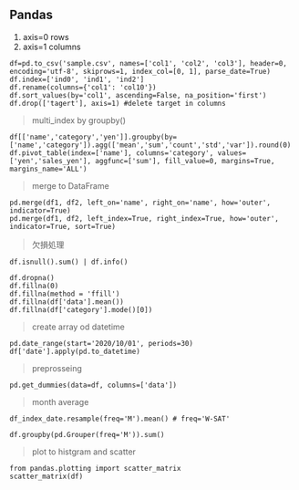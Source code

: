 ## Pandas

1. axis=0 rows
2. axis=1 columns

```
df=pd.to_csv('sample.csv', names=['col1', 'col2', 'col3'], header=0, encoding='utf-8', skiprows=1, index_col=[0, 1], parse_date=True)
df.index=['ind0', 'ind1', 'ind2']
df.rename(columns={'col1': 'col10'})
df.sort_values(by='col1', ascending=False, na_position='first')
df.drop(['tagert'], axis=1) #delete target in columns
```
> multi_index by groupby()
```
df[['name','category','yen']].groupby(by=['name','category']).agg(['mean','sum','count','std','var']).round(0) 
df.pivot_table(index=['name'], columns='category', values=['yen','sales_yen'], aggfunc=['sum'], fill_value=0, margins=True, margins_name='ALL')
```
> merge to DataFrame
```
pd.merge(df1, df2, left_on='name', right_on='name', how='outer', indicator=True)
pd.merge(df1, df2, left_index=True, right_index=True, how='outer', indicator=True, sort=True)
```
> 欠損処理
```
df.isnull().sum() | df.info()

df.dropna()
df.fillna(0)
df.fillna(method = 'ffill')
df.fillna(df['data'].mean())
df.fillna(df['category'].mode()[0])
```
> create array od datetime
```
pd.date_range(start='2020/10/01', periods=30)
df['date'].apply(pd.to_datetime)
```
> preprosseing
```
pd.get_dummies(data=df, columns=['data'])
```

> month average
```
df_index_date.resample(freq='M').mean() # freq='W-SAT'

df.groupby(pd.Grouper(freq='M')).sum()
```
> plot to histgram and scatter 
```
from pandas.plotting import scatter_matrix
scatter_matrix(df)
```
